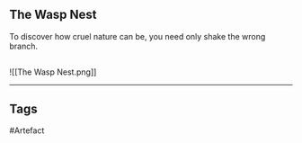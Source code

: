 ## The Wasp Nest
To discover how cruel nature can be,
you need only shake the wrong branch.
## 
![[The Wasp Nest.png]]

---
## Tags
#Artefact